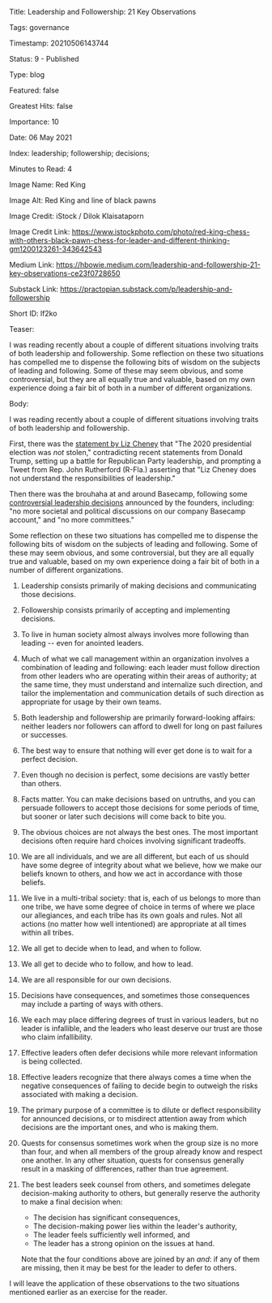 Title:  Leadership and Followership: 21 Key Observations

Tags:   governance

Timestamp: 20210506143744

Status: 9 - Published

Type:   blog

Featured: false

Greatest Hits: false

Importance: 10

Date:   06 May 2021

Index:  leadership; followership; decisions; 

Minutes to Read: 4

Image Name: Red King

Image Alt: Red King and line of black pawns

Image Credit: iStock / Dilok Klaisataporn

Image Credit Link: https://www.istockphoto.com/photo/red-king-chess-with-others-black-pawn-chess-for-leader-and-different-thinking-gm1200123261-343642543

Medium Link: https://hbowie.medium.com/leadership-and-followership-21-key-observations-ce23f0728650

Substack Link: https://practopian.substack.com/p/leadership-and-followership

Short ID: lf2ko

Teaser: 

I was reading recently about a couple of different situations involving traits of both leadership and followership. Some reflection on these two situations has compelled me to dispense the following bits of wisdom on the subjects of leading and following. Some of these may seem obvious, and some controversial, but they are all equally true and valuable, based on my own experience doing a fair bit of both in a number of different organizations.


Body: 

I was reading recently about a couple of different situations involving traits of both leadership and followership. 

First, there was the [statement by Liz Cheney][cheney] that "The 2020 presidential election was *not* stolen," contradicting recent statements from Donald Trump, setting up a battle for Republican Party leadership, and prompting a Tweet from Rep. John Rutherford (R-Fla.) asserting that "Liz Cheney does not understand the responsibilities of leadership."   

Then there was the brouhaha at and around Basecamp, following some [controversial leadership decisions][basecamp] announced by the founders, including: "no more societal and political discussions on our company Basecamp account," and "no more committees." 

Some reflection on these two situations has compelled me to dispense the following bits of wisdom on the subjects of leading and following. Some of these may seem obvious, and some controversial, but they are all equally true and valuable, based on my own experience doing a fair bit of both in a number of different organizations.

1. Leadership consists primarily of making decisions and communicating those decisions. 

2. Followership consists primarily of accepting and implementing decisions. 

3. To live in human society almost always involves more following than leading -- even for anointed leaders.

4. Much of what we call management within an organization involves a combination of leading and following: each leader must follow direction from other leaders who are operating within their areas of authority; at the same time, they must understand and internalize such direction, and tailor the implementation and communication details of such direction as appropriate for usage by their own teams.

5. Both leadership and followership are primarily forward-looking affairs: neither leaders nor followers can afford to dwell for long on past failures or successes. 

6. The best way to ensure that nothing will ever get done is to wait for a perfect decision. 

7. Even though no decision is perfect, some decisions are vastly better than others.

8. Facts matter. You can make decisions based on untruths, and you can persuade followers to accept those decisions for some periods of time, but sooner or later such decisions will come back to bite you. 

9. The obvious choices are not always the best ones. The most important decisions often require hard choices involving significant tradeoffs. 

10. We are all individuals, and we are all different, but each of us should have some degree of integrity about what we believe, how we make our beliefs known to others, and how we act in accordance with those beliefs.

11. We live in a multi-tribal society: that is, each of us belongs to more than one tribe, we have some degree of choice in terms of where we place our allegiances, and each tribe has its own goals and rules. Not all actions (no matter how well intentioned) are appropriate at all times within all tribes.

12. We all get to decide when to lead, and when to follow. 

13. We all get to decide who to follow, and how to lead. 

14. We are all responsible for our own decisions. 

15. Decisions have consequences, and sometimes those consequences may include a parting of ways with others. 

16. We each may place differing degrees of trust in various leaders, but no leader is infallible, and the leaders who least deserve our trust are those who claim infallibility.  

17. Effective leaders often defer decisions while more relevant information is being collected.  

18. Effective leaders recognize that there always comes a time when the negative consequences of failing to decide begin to outweigh the risks associated with making a decision. 

19. The primary purpose of a committee is to dilute or deflect responsibility for announced decisions, or to misdirect attention away from which decisions are the important ones, and who is making them.  

20. Quests for consensus sometimes work when the group size is no more than four, and when all members of the group already know and respect one another. In any other situation, quests for consensus generally result in a masking of differences, rather than true agreement.

21. The best leaders seek counsel from others, and sometimes delegate decision-making authority to others, but generally reserve the authority to make a final decision when:

	+ The decision has significant consequences, 
	+ The decision-making power lies within the leader's authority,
	+ The leader feels sufficiently well informed, and
	+ The leader has a strong opinion on the issues at hand. 

	Note that the four conditions above are joined by an *and*: if any of them are missing, then it may be best for the leader to defer to others. 

I will leave the application of these observations to the two situations mentioned earlier as an exercise for the reader. 

[basecamp]: https://world.hey.com/jason/changes-at-basecamp-7f32afc5

[cheney]: https://www.washingtonpost.com/politics/cheney-trump-election-mccarthy/2021/05/03/41ca672c-ac21-11eb-ab4c-986555a1c511_story.html

[followership]: https://iveybusinessjournal.com/publication/followership-the-other-side-of-leadership/
